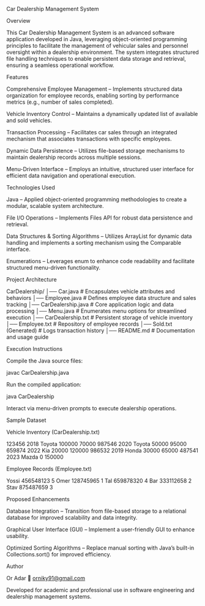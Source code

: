 Car Dealership Management System

Overview

This Car Dealership Management System is an advanced software application developed in Java, leveraging object-oriented programming principles to facilitate the management of vehicular sales and personnel oversight within a dealership environment. The system integrates structured file handling techniques to enable persistent data storage and retrieval, ensuring a seamless operational workflow.

Features

Comprehensive Employee Management – Implements structured data organization for employee records, enabling sorting by performance metrics (e.g., number of sales completed).

Vehicle Inventory Control – Maintains a dynamically updated list of available and sold vehicles.

Transaction Processing – Facilitates car sales through an integrated mechanism that associates transactions with specific employees.

Dynamic Data Persistence – Utilizes file-based storage mechanisms to maintain dealership records across multiple sessions.

Menu-Driven Interface – Employs an intuitive, structured user interface for efficient data navigation and operational execution.

Technologies Used

Java – Applied object-oriented programming methodologies to create a modular, scalable system architecture.

File I/O Operations – Implements Files API for robust data persistence and retrieval.

Data Structures & Sorting Algorithms – Utilizes ArrayList for dynamic data handling and implements a sorting mechanism using the Comparable interface.

Enumerations – Leverages enum to enhance code readability and facilitate structured menu-driven functionality.

Project Architecture

CarDealership/
│── Car.java               # Encapsulates vehicle attributes and behaviors
│── Employee.java           # Defines employee data structure and sales tracking
│── CarDealership.java      # Core application logic and data processing
│── Menu.java               # Enumerates menu options for streamlined execution
│── CarDealership.txt       # Persistent storage of vehicle inventory
│── Employee.txt            # Repository of employee records
│── Sold.txt (Generated)    # Logs transaction history
│── README.md               # Documentation and usage guide

Execution Instructions

Compile the Java source files:

javac CarDealership.java

Run the compiled application:

java CarDealership

Interact via menu-driven prompts to execute dealership operations.

Sample Dataset

Vehicle Inventory (CarDealership.txt)

123456 2018 Toyota 100000 70000
987546 2020 Toyota 50000 95000
659874 2022 Kia 20000 120000
986532 2019 Honda 30000 65000
487541 2023 Mazda 0 150000

Employee Records (Employee.txt)

Yossi 456548123 5
Omer 128745965 1
Tal 659878320 4
Bar 333112658 2
Stav 875487659 3

Proposed Enhancements

Database Integration – Transition from file-based storage to a relational database for improved scalability and data integrity.

Graphical User Interface (GUI) – Implement a user-friendly GUI to enhance usability.

Optimized Sorting Algorithms – Replace manual sorting with Java’s built-in Collections.sort() for improved efficiency.

Author

Or Adar 📧 orniky91@gmail.com

Developed for academic and professional use in software engineering and dealership management systems.